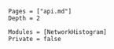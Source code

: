```@contents
Pages = ["api.md"]
Depth = 2
```

```@autodocs
Modules = [NetworkHistogram]
Private = false
```
